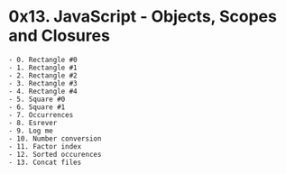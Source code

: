 # 0x13. JavaScript - Objects, Scopes and Closures

	- 0. Rectangle #0
	- 1. Rectangle #1
	- 2. Rectangle #2
	- 3. Rectangle #3
	- 4. Rectangle #4
	- 5. Square #0
	- 6. Square #1
	- 7. Occurrences
	- 8. Esrever
	- 9. Log me
	- 10. Number conversion
	- 11. Factor index
	- 12. Sorted occurences
	- 13. Concat files

